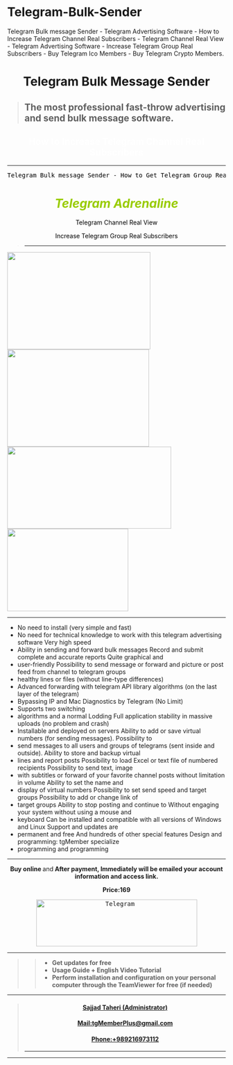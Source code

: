 # Telegram-Bulk-Sender
Telegram Bulk message Sender - Telegram Advertising Software - How to Increase Telegram Channel Real Subscribers - Telegram Channel Real View - Telegram Advertising Software - Increase Telegram Group Real Subscribers - Buy Telegram Ico Members - Buy Telegram Crypto Members. 

<div>
<h1 style="text-align: center;"><strong>Telegram Bulk Message Sender</strong></h1>
<div class="responsive-handler fr-view breakable" style="text-align: center;">
<blockquote>
<h2 style="text-align: left;">The most professional fast-throw advertising and send bulk message software.</h2>
</blockquote>
</div>
</div>
<div style="text-align: center;">
<h2 style="text-align: center;"><span style="color: #ffffff;">How to Increase Telegram Channel Real Subscribers</span></h2>

<hr />

</div>
<div style="text-align: center;">
<div>
<pre><span style="color: #000000;">Telegram Bulk message Sender - How to Get Telegram Group Real Members - How to Get Telegram Channel Real Members - How to Get Telegram Channel Real View - How to Get Telegram Group Real Subscribers - How to Get Telegram Channel Real Subscribers - How to Increase Telegram Group Real Members - How to Increase Telegram Channel Real Members - How to Increase Telegram Channel Real View - How to Increase Telegram Group Real Subscribers - How to Increase Telegram Channel Real Subscribers - Get Telegram Group Real Members - Get Telegram Channel Real Members - Get Telegram Channel Real View - Get Telegram Group Real Subscribers - Get Telegram Channel Real Subscribers - Telegram Marketing Software - Telegram Ico Members - Telegram Crypto Members - Telegram Members Ico - Telegram Members Crypto - Telegram Bulk message Sender  - Telegram Advertising Software - Telegram Group Real Members - Telegram Channel Real Members - Telegram Channel Real View - Telegram Group Real Subscribers - Telegram Channel Real Subscribers - Increase Telegram Group Real Members - Increase Telegram Channel Real Members - Increase Telegram Channel Real View - Increase Telegram Group Real Subscribers - Increase Telegram Channel Real Subscribers - Telegram Adrenaline</span></pre>
</div>
</div>
<div class="container-fluid page_header_style page_header_style_" style="text-align: center;">
<div class="container">
<div class="row modulesTitle">
<div class="col-xs-12 text-center">
<h1 id="section-5b783cc260a31-title" style="text-align: center;"><span style="color: #99cc00;"><em>Telegram Adrenaline</em></span></h1>
<p style="text-align: center;"><span style="color: #000000;">Telegram Channel Real View </span></p>
<p style="text-align: center;"><span style="color: #000000;">Increase Telegram Group Real Subscribers</span></p>

</div>
</div>
</div>
</div>
<div class="container">
<div class="row">
<div class="col-xs-12">
<div class="responsive-handler fr-view breakable" style="text-align: center;">
<blockquote>

<hr />

</blockquote>
<p style="text-align: left;"><img class="alignnone wp-image-4267" src="https://www.ico-tongram.org/wp-content/uploads/2018/09/adrenaline_2-300x203.jpg" alt="" width="330" height="224" /> <img class="alignnone wp-image-4268" src="https://www.ico-tongram.org/wp-content/uploads/2018/09/adrenaline_3-300x205.jpg" alt="" width="327" height="224" /> <img class="alignnone wp-image-4269" src="https://www.ico-tongram.org/wp-content/uploads/2018/09/adrenaline_4-300x150.jpg" alt="" width="378" height="189" /> <img class="alignnone wp-image-4270" src="https://www.ico-tongram.org/wp-content/uploads/2018/09/adrenaline_5-300x205.jpg" alt="" width="279" height="190" /></p>


<hr />

<ul>
 	<li style="text-align: left;">No need to install (very simple and fast)</li>
 	<li style="text-align: left;">No need for technical knowledge to work with this telegram advertising software Very high speed</li>
 	<li style="text-align: left;">Ability in sending and forward bulk messages Record and submit complete and accurate reports Quite graphical and</li>
 	<li style="text-align: left;">user-friendly Possibility to send message or forward and picture or post feed from channel to telegram groups</li>
 	<li style="text-align: left;">healthy lines or files (without line-type differences)</li>
 	<li style="text-align: left;">Advanced forwarding with telegram API library algorithms (on the last layer of the telegram)</li>
 	<li style="text-align: left;">Bypassing IP and Mac Diagnostics by Telegram (No Limit)</li>
 	<li style="text-align: left;">Supports two switching</li>
 	<li style="text-align: left;">algorithms and a normal Lodding Full application stability in massive uploads (no problem and crash)</li>
 	<li style="text-align: left;">Installable and deployed on servers Ability to add or save virtual numbers (for sending messages). Possibility to</li>
 	<li style="text-align: left;">send messages to all users and groups of telegrams (sent inside and outside). Ability to store and backup virtual</li>
 	<li style="text-align: left;">lines and report posts Possibility to load Excel or text file of numbered recipients Possibility to send text, image</li>
 	<li style="text-align: left;">with subtitles or forward of your favorite channel posts without limitation in volume Ability to set the name and</li>
 	<li style="text-align: left;">display of virtual numbers Possibility to set send speed and target groups Possibility to add or change link of</li>
 	<li style="text-align: left;">target groups Ability to stop posting and continue to Without engaging your system without using a mouse and</li>
 	<li style="text-align: left;">keyboard Can be installed and compatible with all versions of Windows and Linux Support and updates are</li>
 	<li style="text-align: left;">permanent and free And hundreds of other special features Design and programming: tgMember specialize</li>
 	<li style="text-align: left;">programming and programming</li>
</ul>

<hr />

<strong>Buy online
</strong>and<strong>
After payment, Immediately will be emailed your account information and access link.</strong>

<strong>Price:169</strong>
<pre><a href="https://www.coinpayments.net/index.php?cmd=_pay&amp;reset=1&amp;merchant=079ffcbe51728fbc75bf84a5bb20efdd&amp;item_name=Telegram%20Adrenaline%C2%A4cy=USD&amp;amountf=169&amp;allow_extra=1&amp;want_shipping=0&amp;success_url=http://dl.tgmember.com/&amp;currency=USD" target="_blank" rel="https://www.coinpayments.net/index.php?cmd=_pay&amp;reset=1&amp;merchant=079ffcbe51728fbc75bf84a5bb20efdd&amp;item_name=Telegram%20Adrenaline%C2%A4cy=USD&amp;amountf=169&amp;allow_extra=1&amp;want_shipping=0&amp;success_url=http://dl.tgmember.com/&amp;currency=USD noopener"><img class="fr-fic fr-dib aligncenter" title="adrenaline" src="https://cdn-cms.f-static.com/uploads/1377638/2000_5b808f8636e98.png" alt="Telegram" width="371" height="108" /></a></pre>

<hr />

<blockquote>
<blockquote>
<ul>
 	<li style="text-align: left;"><strong>Get updates for free</strong></li>
 	<li style="text-align: left;"><strong>Usage Guide + English Video Tutorial</strong></li>
 	<li style="text-align: left;"><strong>Perform installation and configuration on your personal computer through the TeamViewer for free (if needed)</strong></li>
</ul>
</blockquote>
</blockquote>

<hr />

<blockquote>
<h4 style="text-align: center;"><a href="https://telegram.me/sajjad_021" target="_blank" rel="noopener noreferrer"><strong>Sajjad Taheri (Administrator)</strong></a></h4>
<h4 style="text-align: center;"><strong><a href="mailto:tgMemberPlus@gmail.com" target="_blank" rel="noopener noreferrer">Mail:tgMemberPlus@gmail.com</a></strong></h4>
<h4 style="text-align: center;"><a href="http://www.tgmember.com/telegram-software-robot/telegram-adrenaline.html" target="_blank" rel="noopener noreferrer"><strong>Phone:+989216973112</strong></a></h4>

<hr />

</blockquote>

<hr />

</div>
</div>
</div>
</div>
